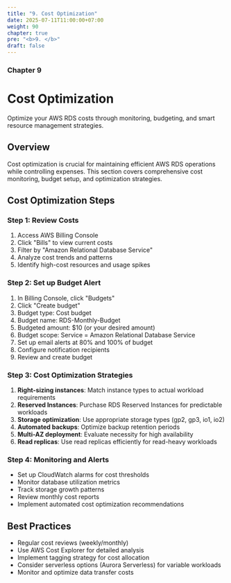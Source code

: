 ```yaml
---
title: "9. Cost Optimization"
date: 2025-07-11T11:00:00+07:00
weight: 90
chapter: true
pre: "<b>9. </b>"
draft: false
---
```


### Chapter 9

# Cost Optimization

Optimize your AWS RDS costs through monitoring, budgeting, and smart resource management strategies.

## Overview

Cost optimization is crucial for maintaining efficient AWS RDS operations while controlling expenses. This section covers comprehensive cost monitoring, budget setup, and optimization strategies.

## Cost Optimization Steps

### Step 1: Review Costs
1. Access AWS Billing Console
2. Click "Bills" to view current costs
3. Filter by "Amazon Relational Database Service"
4. Analyze cost trends and patterns
5. Identify high-cost resources and usage spikes

### Step 2: Set up Budget Alert
1. In Billing Console, click "Budgets"
2. Click "Create budget"
3. Budget type: Cost budget
4. Budget name: RDS-Monthly-Budget
5. Budgeted amount: $10 (or your desired amount)
6. Budget scope: Service = Amazon Relational Database Service
7. Set up email alerts at 80% and 100% of budget
8. Configure notification recipients
9. Review and create budget

### Step 3: Cost Optimization Strategies
1. **Right-sizing instances**: Match instance types to actual workload requirements
2. **Reserved Instances**: Purchase RDS Reserved Instances for predictable workloads
3. **Storage optimization**: Use appropriate storage types (gp2, gp3, io1, io2)
4. **Automated backups**: Optimize backup retention periods
5. **Multi-AZ deployment**: Evaluate necessity for high availability
6. **Read replicas**: Use read replicas efficiently for read-heavy workloads

### Step 4: Monitoring and Alerts
- Set up CloudWatch alarms for cost thresholds
- Monitor database utilization metrics
- Track storage growth patterns
- Review monthly cost reports
- Implement automated cost optimization recommendations

## Best Practices
- Regular cost reviews (weekly/monthly)
- Use AWS Cost Explorer for detailed analysis
- Implement tagging strategy for cost allocation
- Consider serverless options (Aurora Serverless) for variable workloads
- Monitor and optimize data transfer costs
